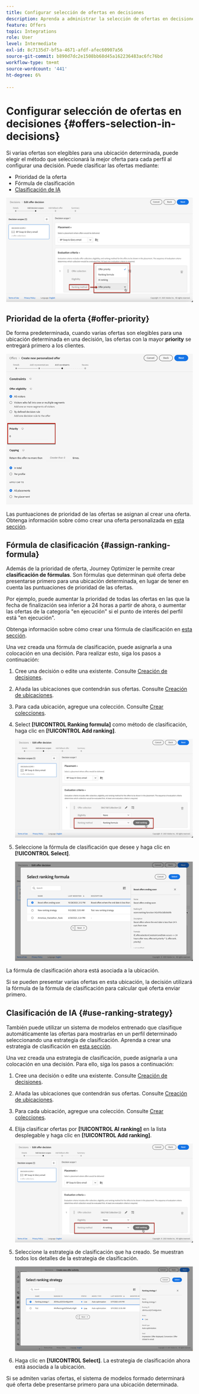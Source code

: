 ```yaml
---
title: Configurar selección de ofertas en decisiones
description: Aprenda a administrar la selección de ofertas en decisiones
feature: Offers
topic: Integrations
role: User
level: Intermediate
exl-id: 8c7135d7-bf5a-4671-afdf-afec60907a56
source-git-commit: b890d7dc2e1508bb68d45a162236483ac6fc76bd
workflow-type: tm+mt
source-wordcount: '441'
ht-degree: 6%

---
```


# Configurar selección de ofertas en decisiones {#offers-selection-in-decisions}

Si varias ofertas son elegibles para una ubicación determinada, puede elegir el método que seleccionará la mejor oferta para cada perfil al configurar una decisión. Puede clasificar las ofertas mediante:
* Prioridad de la oferta
* Fórmula de clasificación
* [Clasificación de IA](#use-ranking-strategy)

![](../assets/offer-rank-by.png)

## Prioridad de la oferta {#offer-priority}

De forma predeterminada, cuando varias ofertas son elegibles para una ubicación determinada en una decisión, las ofertas con la mayor **priority** se entregará primero a los clientes.

![](../assets/offer-priority.png)

Las puntuaciones de prioridad de las ofertas se asignan al crear una oferta. Obtenga información sobre cómo crear una oferta personalizada en [esta sección](../offer-library/creating-personalized-offers.md).

## Fórmula de clasificación {#assign-ranking-formula}

Además de la prioridad de oferta, Journey Optimizer le permite crear **clasificación de fórmulas**. Son fórmulas que determinan qué oferta debe presentarse primero para una ubicación determinada, en lugar de tener en cuenta las puntuaciones de prioridad de las ofertas.

Por ejemplo, puede aumentar la prioridad de todas las ofertas en las que la fecha de finalización sea inferior a 24 horas a partir de ahora, o aumentar las ofertas de la categoría &quot;en ejecución&quot; si el punto de interés del perfil está &quot;en ejecución&quot;.

Obtenga información sobre cómo crear una fórmula de clasificación en [esta sección](../ranking/create-ranking-formulas.md).

Una vez creada una fórmula de clasificación, puede asignarla a una colocación en una decisión. Para realizar esto, siga los pasos a continuación:

1. Cree una decisión o edite una existente. Consulte [Creación de decisiones](../offer-activities/create-offer-activities.md).

1. Añada las ubicaciones que contendrán sus ofertas. Consulte [Creación de ubicaciones](../offer-library/creating-placements.md).

1. Para cada ubicación, agregue una colección. Consulte [Crear colecciones](../offer-library/creating-collections.md).

1. Select **[!UICONTROL Ranking formula]** como método de clasificación, haga clic en **[!UICONTROL Add ranking]**.

   ![](../assets/offer-activity-ranking.png)

1. Seleccione la fórmula de clasificación que desee y haga clic en **[!UICONTROL Select]**.

   ![](../assets/ranking-selection.png)

La fórmula de clasificación ahora está asociada a la ubicación.

Si se pueden presentar varias ofertas en esta ubicación, la decisión utilizará la fórmula de la fórmula de clasificación para calcular qué oferta enviar primero.

## Clasificación de IA {#use-ranking-strategy}

<!--If you are an [Adobe Experience Platform](https://experienceleague.adobe.com/docs/experience-platform/landing/home.html){target="_blank"} user leveraging the **Offer Decisioning** application service,-->

También puede utilizar un sistema de modelos entrenado que clasifique automáticamente las ofertas para mostrarlas en un perfil determinado seleccionando una estrategia de clasificación. Aprenda a crear una estrategia de clasificación en [esta sección](../ranking/create-ranking-strategies.md).

Una vez creada una estrategia de clasificación, puede asignarla a una colocación en una decisión. Para ello, siga los pasos a continuación:

1. Cree una decisión o edite una existente. Consulte [Creación de decisiones](../offer-activities/create-offer-activities.md).

1. Añada las ubicaciones que contendrán sus ofertas. Consulte [Creación de ubicaciones](../offer-library/creating-placements.md).

1. Para cada ubicación, agregue una colección. Consulte [Crear colecciones](../offer-library/creating-collections.md).

1. Elija clasificar ofertas por **[!UICONTROL AI ranking]** en la lista desplegable y haga clic en **[!UICONTROL Add ranking]**.

   ![](../assets/ranking-selection-ai-ranking.png)

1. Seleccione la estrategia de clasificación que ha creado. Se muestran todos los detalles de la estrategia de clasificación.

   ![](../assets/ranking-selection-ai-ranking-selected.png)

1. Haga clic en **[!UICONTROL Select]**. La estrategia de clasificación ahora está asociada a la ubicación.

Si se admiten varias ofertas, el sistema de modelos formado determinará qué oferta debe presentarse primero para una ubicación determinada.

